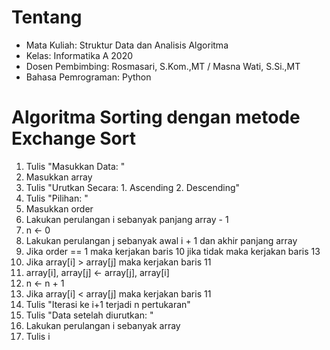 # Tentang
- Mata Kuliah: Struktur Data dan Analisis Algoritma
- Kelas: Informatika A 2020
- Dosen Pembimbing: Rosmasari, S.Kom.,MT / Masna Wati, S.Si.,MT
- Bahasa Pemrograman: Python

# Algoritma Sorting dengan metode Exchange Sort
1. Tulis "Masukkan Data: "
2. Masukkan array
3. Tulis "Urutkan Secara: 1. Ascending 2. Descending"
4. Tulis "Pilihan: "
5. Masukkan order
6. Lakukan perulangan i sebanyak panjang array - 1
7. n ← 0
8. Lakukan perulangan j sebanyak awal i + 1 dan akhir panjang array
9. Jika order == 1 maka kerjakan baris 10 jika tidak maka kerjakan baris 13
10. Jika array[i] > array[j] maka kerjakan baris 11
11. array[i], array[j] ← array[j], array[i]
12. n ← n + 1
13. Jika array[i] < array[j] maka kerjakan baris 11
14. Tulis "Iterasi ke i+1 terjadi n pertukaran"
15. Tulis "Data setelah diurutkan: "
16. Lakukan perulangan i sebanyak array
17. Tulis i
